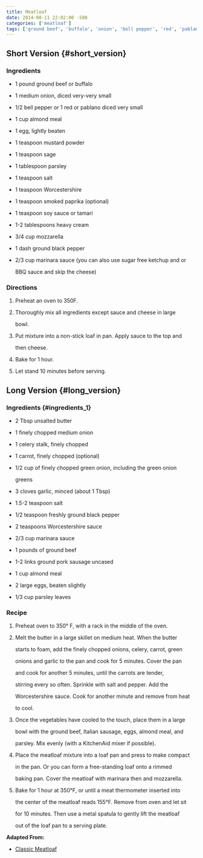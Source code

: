 ```yaml
---
title: Meatloaf
date: 2014-08-11 22:02:00 -500
categories: ['meatloaf']
tags: ['ground beef', 'buffalo', 'onion', 'bell pepper', 'red', 'pablano', 'almond meal', 'egg', 'mustard powder', 'sage', 'parsley', 'salt', 'Worcestershire', 'smoked paprika', 'soy sauce', 'tamari', 'heavy cream', 'mozzarella', 'ground black pepper', 'marinara sauce', 'sugar free ketchup', 'BBQ sauce', 'unsalted butter', 'celery', 'carrot', 'green onion', 'garlic', 'Italian sausage', 'parsley leaves', 'dice', 'mix', 'preheat', 'bake', 'melt']
---
```


## Short Version {#short_version}



### Ingredients



-   1 pound ground beef or buffalo

-   1 medium onion, diced very-very small

-   1/2 bell pepper or 1 red or pablano diced very small

-   1 cup almond meal

-   1 egg, lightly beaten

-   1 teaspoon mustard powder

-   1 teaspoon sage

-   1 tablespoon parsley

-   1 teaspoon salt

-   1 teaspoon Worcestershire

-   1 teaspoon smoked paprika (optional)

-   1 teaspoon soy sauce or tamari

-   1-2 tablespoons heavy cream

-   3/4 cup mozzarella

-   1 dash ground black pepper

-   2/3 cup marinara sauce (you can also use sugar free ketchup and or

    BBQ sauce and skip the cheese)



### Directions



1.  Preheat an oven to 350F.

2.  Thoroughly mix all ingredients except sauce and cheese in large

    bowl.

3.  Put mixture into a non-stick loaf in pan. Apply sauce to the top and

    then cheese.

4.  Bake for 1 hour.

5.  Let stand 10 minutes before serving.



## Long Version {#long_version}



### Ingredients {#ingredients_1}



-   2 Tbsp unsalted butter

-   1 finely chopped medium onion

-   1 celery stalk, finely chopped

-   1 carrot, finely chopped (optional)

-   1/2 cup of finely chopped green onion, including the green onion

    greens

-   3 cloves garlic, minced (about 1 Tbsp)

-   1.5-2 teaspoon salt

-   1/2 teaspoon freshly ground black pepper

-   2 teaspoons Worcestershire sauce

-   2/3 cup marinara sauce

-   1 pounds of ground beef

-   1-2 links ground pork sausage uncased

-   1 cup almond meal

-   2 large eggs, beaten slightly

-   1/3 cup parsley leaves



### Recipe



1.  Preheat oven to 350° F, with a rack in the middle of the oven.

2.  Melt the butter in a large skillet on medium heat. When the butter

    starts to foam, add the finely chopped onions, celery, carrot, green

    onions and garlic to the pan and cook for 5 minutes. Cover the pan

    and cook for another 5 minutes, until the carrots are tender,

    stirring every so often. Sprinkle with salt and pepper. Add the

    Worcestershire sauce. Cook for another minute and remove from heat

    to cool.

3.  Once the vegetables have cooled to the touch, place them in a large

    bowl with the ground beef, Italian sausage, eggs, almond meal, and

    parsley. Mix evenly (with a KitchenAid mixer if possible).

4.  Place the meatloaf mixture into a loaf pan and press to make compact

    in the pan. Or you can form a free-standing loaf onto a rimmed

    baking pan. Cover the meatloaf with marinara then and mozzarella.

5.  Bake for 1 hour at 350°F, or until a meat thermometer inserted into

    the center of the meatloaf reads 155°F. Remove from oven and let sit

    for 10 minutes. Then use a metal spatula to gently lift the meatloaf

    out of the loaf pan to a serving plate.



**Adapted From:**



-   [Classic Meatloaf](http://www.simplyrecipes.com/recipes/classic_meatloaf/)

